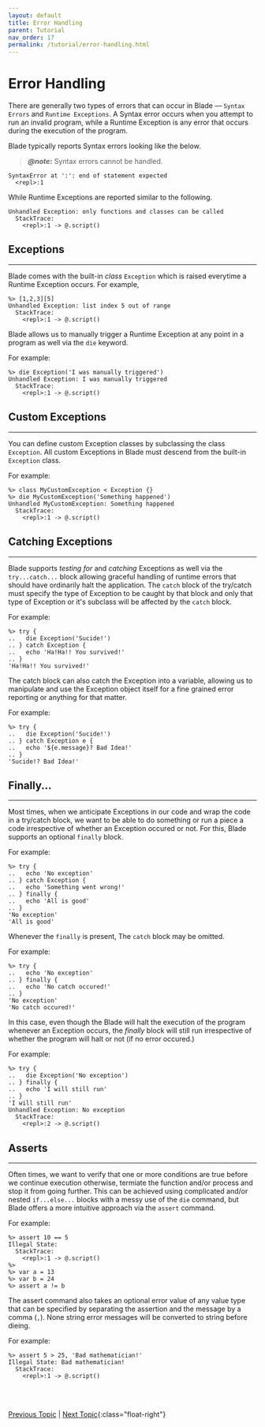 ```yaml
---
layout: default
title: Error Handling
parent: Tutorial
nav_order: 17
permalink: /tutorial/error-handling.html
---
```


# Error Handling

There are generally two types of errors that can occur in Blade &mdash; `Syntax Errors` and `Runtime Exceptions`. 
A Syntax error occurs when you attempt to run an invalid program, while a Runtime Exception is any error that occurs 
during the execution of the program. 

Blade typically reports Syntax errors looking like the below.

> **_@note:_** Syntax errors cannot be handled.

```blade-repl
SyntaxError at ':': end of statement expected
  <repl>:1
```

While Runtime Exceptions are reported similar to the following.

```blade-repl
Unhandled Exception: only functions and classes can be called
  StackTrace:
    <repl>:1 -> @.script()
```


## Exceptions
---

Blade comes with the built-in _class_ `Exception` which is raised everytime a Runtime Exception occurs. For example,

```blade-repl
%> [1,2,3][5]
Unhandled Exception: list index 5 out of range
  StackTrace:
    <repl>:1 -> @.script()
```

Blade allows us to manually trigger a Runtime Exception at any point in a program as well via the `die` keyword. 

For example:

```blade-repl
%> die Exception('I was manually triggered')
Unhandled Exception: I was manually triggered
  StackTrace:
    <repl>:1 -> @.script()
```


## Custom Exceptions
---

You can define custom Exception classes by subclassing the class `Exception`. All custom Exceptions in Blade must descend 
from the built-in `Exception` class.

For example:

```blade-repl
%> class MyCustomException < Exception {}
%> die MyCustomException('Something happened')
Unhandled MyCustomException: Something happened
  StackTrace:
    <repl>:1 -> @.script()
```


## Catching Exceptions
---

Blade supports _testing for_ and _catching_ Exceptions as well via the `try...catch...` block allowing graceful handling of 
runtime errors that should have ordinarily halt the application. The `catch` block of the try/catch must specify the type of 
Exception to be caught by that block and only that type of Exception or it's subclass will be affected by the `catch` block.

For example:

```blade-repl
%> try {
..   die Exception('Sucide!')
.. } catch Exception {
..   echo 'Ha!Ha!! You survived!'
.. }
'Ha!Ha!! You survived!'
```

The catch block can also catch the Exception into a variable, allowing us to manipulate and use the Exception object itself 
for a fine grained error reporting or anything for that matter.

For example:

```blade-repl
%> try {
..   die Exception('Sucide!')
.. } catch Exception e {
..   echo '${e.message}? Bad Idea!'
.. }
'Sucide!? Bad Idea!'
```

<!-- A try block may also have more than one corresponding catch block all treating different types of Exceptions as shown in the 
following example.

```blade-repl
``` -->


## Finally...
---

Most times, when we anticipate Exceptions in our code and wrap the code in a try/catch block, we want to be able to do 
something or run a piece a code irrespective of whether an Exception occured or not. For this, Blade supports an optional 
`finally` block.

For example:

```blade-repl
%> try {
..   echo 'No exception'
.. } catch Exception {
..   echo 'Something went wrong!'
.. } finally {
..   echo 'All is good'
.. }
'No exception'
'All is good'
```

Whenever the `finally` is present, The `catch` block may be omitted. 

For example:

```blade-repl
%> try {
..   echo 'No exception'
.. } finally {
..   echo 'No catch occured!'
.. }
'No exception'
'No catch occured!'
```

In this case, even though the Blade will halt the execution of the program whenever an Exception occurs, the _finally_ 
block will still run irrespective of whether the program will halt or not (if no error occured.)


For example:

```blade-repl
%> try {
..   die Exception('No exception')
.. } finally {
..   echo 'I will still run'
.. }
'I will still run'
Unhandled Exception: No exception
  StackTrace:
    <repl>:2 -> @.script()
```


## Asserts
---

Often times, we want to verify that one or more conditions are true before we continue execution otherwise, termiate the 
function and/or process and stop it from going further. This can be achieved using complicated and/or nested `if...else...` 
blocks with a messy use of the `die` command, but Blade offers a more intuitive approach via the `assert` command.

For example:

```blade-repl
%> assert 10 == 5
Illegal State:
  StackTrace:
    <repl>:1 -> @.script()
%> 
%> var a = 13
%> var b = 24
%> assert a != b
```

The assert command also takes an optional error value of any value type that can be specified by separating the assertion 
and the message by a comma (`,`). None string error messages will be converted to string before dieing.

For example:

```blade-repl
%> assert 5 > 25, 'Bad mathematician!'
Illegal State: Bad mathematician!
  StackTrace:
    <repl>:1 -> @.script()
```




<br><br>

[Previous Topic](./working-with-files.html) | [Next Topic](./modules.html){:class="float-right"}